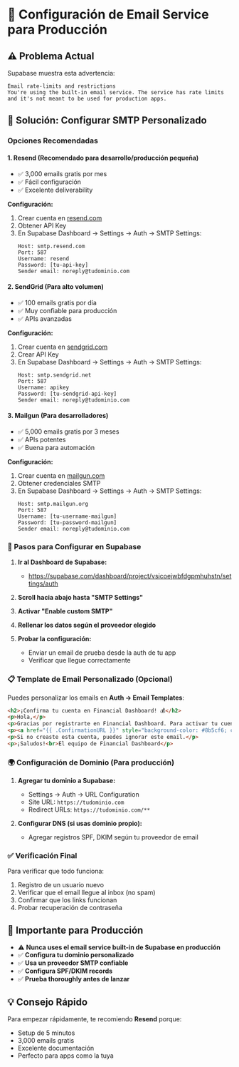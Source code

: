 # 📧 Configuración de Email Service para Producción

## ⚠️ Problema Actual
Supabase muestra esta advertencia:
```
Email rate-limits and restrictions
You're using the built-in email service. The service has rate limits and it's not meant to be used for production apps.
```

## 🚀 Solución: Configurar SMTP Personalizado

### Opciones Recomendadas

#### 1. **Resend** (Recomendado para desarrollo/producción pequeña)
- ✅ 3,000 emails gratis por mes
- ✅ Fácil configuración
- ✅ Excelente deliverability

**Configuración:**
1. Crear cuenta en [resend.com](https://resend.com)
2. Obtener API Key
3. En Supabase Dashboard → Settings → Auth → SMTP Settings:
   ```
   Host: smtp.resend.com
   Port: 587
   Username: resend
   Password: [tu-api-key]
   Sender email: noreply@tudominio.com
   ```

#### 2. **SendGrid** (Para alto volumen)
- ✅ 100 emails gratis por día
- ✅ Muy confiable para producción
- ✅ APIs avanzadas

**Configuración:**
1. Crear cuenta en [sendgrid.com](https://sendgrid.com)
2. Crear API Key
3. En Supabase Dashboard → Settings → Auth → SMTP Settings:
   ```
   Host: smtp.sendgrid.net
   Port: 587
   Username: apikey
   Password: [tu-sendgrid-api-key]
   Sender email: noreply@tudominio.com
   ```

#### 3. **Mailgun** (Para desarrolladores)
- ✅ 5,000 emails gratis por 3 meses
- ✅ APIs potentes
- ✅ Buena para automación

**Configuración:**
1. Crear cuenta en [mailgun.com](https://mailgun.com)
2. Obtener credenciales SMTP
3. En Supabase Dashboard → Settings → Auth → SMTP Settings:
   ```
   Host: smtp.mailgun.org
   Port: 587
   Username: [tu-username-mailgun]
   Password: [tu-password-mailgun]
   Sender email: noreply@tudominio.com
   ```

### 🔧 Pasos para Configurar en Supabase

1. **Ir al Dashboard de Supabase:**
   - https://supabase.com/dashboard/project/vsicoejwbfdgpmhuhstn/settings/auth

2. **Scroll hacia abajo hasta "SMTP Settings"**

3. **Activar "Enable custom SMTP"**

4. **Rellenar los datos según el proveedor elegido**

5. **Probar la configuración:**
   - Enviar un email de prueba desde la auth de tu app
   - Verificar que llegue correctamente

### 📋 Template de Email Personalizado (Opcional)

Puedes personalizar los emails en **Auth → Email Templates**:

```html
<h2>¡Confirma tu cuenta en Financial Dashboard! 💰</h2>
<p>Hola,</p>
<p>Gracias por registrarte en Financial Dashboard. Para activar tu cuenta, haz clic en el siguiente enlace:</p>
<p><a href="{{ .ConfirmationURL }}" style="background-color: #8b5cf6; color: white; padding: 10px 20px; text-decoration: none; border-radius: 5px;">Confirmar Cuenta</a></p>
<p>Si no creaste esta cuenta, puedes ignorar este email.</p>
<p>¡Saludos!<br>El equipo de Financial Dashboard</p>
```

### 🌍 Configuración de Dominio (Para producción)

1. **Agregar tu dominio a Supabase:**
   - Settings → Auth → URL Configuration
   - Site URL: `https://tudominio.com`
   - Redirect URLs: `https://tudominio.com/**`

2. **Configurar DNS (si usas dominio propio):**
   - Agregar registros SPF, DKIM según tu proveedor de email

### ✅ Verificación Final

Para verificar que todo funciona:

1. Registro de un usuario nuevo
2. Verificar que el email llegue al inbox (no spam)
3. Confirmar que los links funcionan
4. Probar recuperación de contraseña

## 🚨 Importante para Producción

- ⚠️ **Nunca uses el email service built-in de Supabase en producción**
- ✅ **Configura tu dominio personalizado**
- ✅ **Usa un proveedor SMTP confiable**
- ✅ **Configura SPF/DKIM records**
- ✅ **Prueba thoroughly antes de lanzar**

## 💡 Consejo Rápido

Para empezar rápidamente, te recomiendo **Resend** porque:
- Setup de 5 minutos
- 3,000 emails gratis
- Excelente documentación
- Perfecto para apps como la tuya